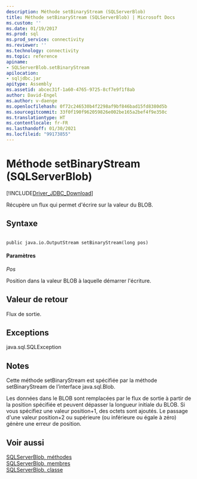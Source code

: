 ```yaml
---
description: Méthode setBinaryStream (SQLServerBlob)
title: Méthode setBinaryStream (SQLServerBlob) | Microsoft Docs
ms.custom: ''
ms.date: 01/19/2017
ms.prod: sql
ms.prod_service: connectivity
ms.reviewer: ''
ms.technology: connectivity
ms.topic: reference
apiname:
- SQLServerBlob.setBinaryStream
apilocation:
- sqljdbc.jar
apitype: Assembly
ms.assetid: abcec31f-1a60-4765-9725-8cf7e9f1f8ab
author: David-Engel
ms.author: v-daenge
ms.openlocfilehash: 0f72c246530b4f2298af9bf846bad15fd8380d5b
ms.sourcegitcommit: 33f0f190f962059826e002be165a2bef4f9e350c
ms.translationtype: HT
ms.contentlocale: fr-FR
ms.lasthandoff: 01/30/2021
ms.locfileid: "99173855"
---
```

# <a name="setbinarystream-method-sqlserverblob"></a>Méthode setBinaryStream (SQLServerBlob)
[!INCLUDE[Driver_JDBC_Download](../../../includes/driver_jdbc_download.md)]

  Récupère un flux qui permet d'écrire sur la valeur du BLOB.  
  
## <a name="syntax"></a>Syntaxe  
  
```  
  
public java.io.OutputStream setBinaryStream(long pos)  
```  
  
#### <a name="parameters"></a>Paramètres  
 *Pos*  
  
 Position dans la valeur BLOB à laquelle démarrer l'écriture.  
  
## <a name="return-value"></a>Valeur de retour  
 Flux de sortie.  
  
## <a name="exceptions"></a>Exceptions  
 java.sql.SQLException  
  
## <a name="remarks"></a>Notes  
 Cette méthode setBinaryStream est spécifiée par la méthode setBinaryStream de l’interface java.sql.Blob.  
  
 Les données dans le BLOB sont remplacées par le flux de sortie à partir de la position spécifiée et peuvent dépasser la longueur initiale du BLOB. Si vous spécifiez une valeur position+1, des octets sont ajoutés. Le passage d'une valeur position+2 ou supérieure (ou inférieure ou égale à zéro) génère une erreur de position.  
  
## <a name="see-also"></a>Voir aussi  
 [SQLServerBlob, méthodes](../../../connect/jdbc/reference/sqlserverblob-methods.md)   
 [SQLServerBlob, membres](../../../connect/jdbc/reference/sqlserverblob-members.md)   
 [SQLServerBlob, classe](../../../connect/jdbc/reference/sqlserverblob-class.md)  
  
  
